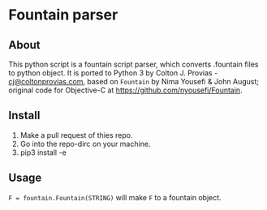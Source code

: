# Fountain parser

## About

This python script is a fountain script parser, which converts .fountain files to python object. It is ported to Python 3 by Colton J. Provias - cj@coltonprovias.com, based on `Fountain` by Nima Yousefi & John August; original code for Objective-C at https://github.com/nyousefi/Fountain.

## Install

1. Make a pull request of thies repo.
3. Go into the repo-dirc on your machine.
2. pip3 install -e

## Usage

`F = fountain.Fountain(STRING)` will make `F` to a fountain object.
